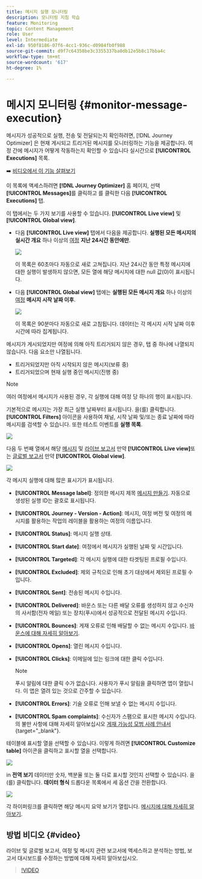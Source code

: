 ```yaml
---
title: 메시지 실행 모니터링
description: 모니터링 지침 학습
feature: Monitoring
topic: Content Management
role: User
level: Intermediate
exl-id: 950f8186-07f6-4cc1-936c-d0984fb0f988
source-git-commit: d9f7c64358be3c3355337ba0db12e5b8c17bba4c
workflow-type: tm+mt
source-wordcount: '617'
ht-degree: 1%

---
```


# 메시지 모니터링 {#monitor-message-execution}

메시지가 성공적으로 실행, 전송 및 전달되는지 확인하려면, [!DNL Journey Optimizer] 은 현재 게시되고 트리거된 메시지를 모니터링하는 기능을 제공합니다. 여정 간에 메시지가 어떻게 작동하는지 확인할 수 있습니다 <!--and APIs--> 실시간으로 **[!UICONTROL Executions]** 목록.

➡️ [비디오에서 이 기능 살펴보기](#video)

이 목록에 액세스하려면 **[!DNL Journey Optimizer]** 홈 페이지, 선택 **[!UICONTROL Messages]**&#x200B;를 클릭하고 를 클릭한 다음 **[!UICONTROL Executions]** 탭.

이 탭에서는 두 가지 보기를 사용할 수 있습니다. **[!UICONTROL Live view]** 및 **[!UICONTROL Global view]**.

* 다음 **[!UICONTROL Live view]** 탭에서 다음을 제공합니다. **실행된 모든 메시지의 실시간 개요** 하나 이상의 [여정](../building-journeys/journey.md) **지난 24시간 동안에만**.

   ![](assets/message-execution-tab-live.png)

   이 목록은 60초마다 자동으로 새로 고쳐집니다. 지난 24시간 동안 특정 메시지에 대한 실행이 발생하지 않으면, 모든 열에 해당 메시지에 대한 null 값(0)이 표시됩니다.

* 다음 **[!UICONTROL Global view]** 탭에는 **실행된 모든 메시지 개요** 하나 이상의 [여정](../building-journeys/journey.md) **메시지 시작 날짜 이후**.

   ![](assets/message-execution-tab-global.png)

   이 목록은 90분마다 자동으로 새로 고침됩니다. 데이터는 각 메시지 시작 날짜 이후 시간에 따라 집계됩니다.

메시지가 게시되었지만 여정에 의해 아직 트리거되지 않은 경우, 탭 중 하나에 나열되지 않습니다. 다음 요소만 나열됩니다.
* 트리거되었지만 아직 시작되지 않은 메시지(보류 중)
* 트리거되었으며 현재 실행 중인 메시지(진행 중)

>[!NOTE]
>
>여러 여정에서 메시지가 사용된 경우, 각 실행에 대해 여정 당 하나의 행이 표시됩니다.

기본적으로 메시지는 가장 최근 실행 날짜부터 표시됩니다. 을(를) 클릭합니다. **[!UICONTROL Filters]** 아이콘을 사용하여 채널, 시작 날짜 및/또는 종료 날짜에 따라 메시지를 검색할 수 있습니다. 또한 테스트 이벤트를 **실행 목록**.

![](assets/message-execution-tab-filters.png)

다음 <!--**[!UICONTROL Quick action]**-->두 번째 열에서 해당 [메시지](create-message.md) 및 [라이브 보고서](../reports/live-report.md) 만약 **[!UICONTROL Live view]**&#x200B;또는 [글로벌 보고서](../reports/global-report.md) 만약 **[!UICONTROL Global view]**.

![](assets/message-execution-open-live-report.png)

각 메시지 실행에 대해 많은 표시기가 표시됩니다.

* **[!UICONTROL Message label]**: 정의한 메시지 제목 [메시지 만들기](create-message.md). 자동으로 생성된 실행 ID는 괄호로 표시됩니다.

   <!--**[!UICONTROL Execution ID]**: Automatically generated identifier.
  **[!UICONTROL Source]**: Name of the journey leveraging that message.-->

* **[!UICONTROL Journey - Version - Action]**: 메시지, 여정 버전 및 여정의 메시지를 활용하는 작업의 레이블을 활용하는 여정의 이름입니다.

* **[!UICONTROL Status]**: 메시지 실행 상태.

* **[!UICONTROL Start date]**: 여정에서 메시지가 실행된 날짜 및 시간입니다.

* **[!UICONTROL Targeted]**: 각 메시지 실행에 대한 타겟팅된 프로필 수입니다.

* **[!UICONTROL Excluded]**: 제외 규칙으로 인해 초기 대상에서 제외된 프로필 수입니다.

* **[!UICONTROL Sent]**: 전송된 메시지 수입니다.

* **[!UICONTROL Delivered]**: 바운스 또는 다른 배달 오류를 생성하지 않고 수신자의 사서함(전자 메일) 또는 장치(푸시)에서 성공적으로 전달된 메시지 수입니다.

* **[!UICONTROL Bounces]**: 게재 오류로 인해 배달할 수 없는 메시지 수입니다. [바운스에 대해 자세히 알아보기](suppression-list.md).

* **[!UICONTROL Opens]**: 열린 메시지 수입니다.

* **[!UICONTROL Clicks]**: 이메일에 있는 링크에 대한 클릭 수입니다.

   >[!NOTE]
   >
   >푸시 알림에 대한 클릭 수가 없습니다. 사용자가 푸시 알림을 클릭하면 앱이 열립니다. 이 앱은 열려 있는 것으로 간주할 수 있습니다.

* **[!UICONTROL Errors]**: 기술 오류로 인해 보낼 수 없는 메시지 수입니다.

* **[!UICONTROL Spam complaints]**: 수신자가 스팸으로 표시한 메시지 수입니다. 의 불만 사항에 대해 자세히 알아보십시오 [게재 가능성 모범 사례 안내서](https://experienceleague.adobe.com/docs/deliverability-learn/deliverability-best-practice-guide/metrics-for-deliverability/complaints.html#metrics-for-deliverability){target=&quot;_blank&quot;}.

테이블에 표시할 열을 선택할 수 있습니다. 이렇게 하려면 **[!UICONTROL Customize table]** 아이콘을 클릭하고 표시할 열을 선택합니다.

![](assets/message-execution-customize-table.png)

in **전역 보기** 데이터만 숫자, 백분율 또는 둘 다로 표시할 것인지 선택할 수 있습니다. 을(를) 클릭합니다. **데이터 형식** 드롭다운 목록에서 세 옵션 간을 전환합니다.

![](assets/message-execution-data-format.png)

각 하이퍼링크를 클릭하면 해당 메시지 요약 보기가 열립니다. [메시지에 대해 자세히 알아보기](create-message.md).

## 방법 비디오 {#video}

라이브 및 글로벌 보고서, 여정 및 메시지 관련 보고서에 액세스하고 분석하는 방법, 보고서 대시보드를 수정하는 방법에 대해 자세히 알아보십시오.

>[!VIDEO](https://video.tv.adobe.com/v/334108?quality=12)
